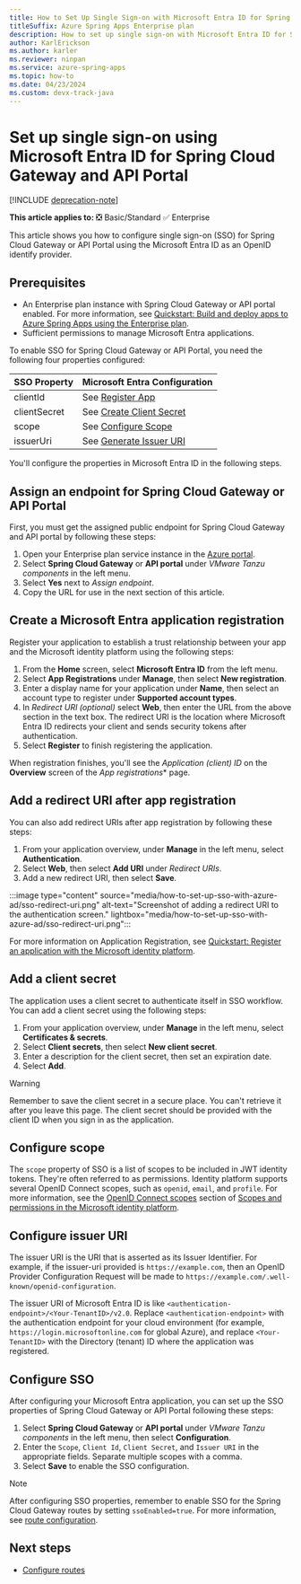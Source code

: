 ```yaml
---
title: How to Set Up Single Sign-on with Microsoft Entra ID for Spring Cloud Gateway and API Portal for Tanzu
titleSuffix: Azure Spring Apps Enterprise plan
description: How to set up single sign-on with Microsoft Entra ID for Spring Cloud Gateway and API Portal for Tanzu with the Azure Spring Apps Enterprise plan.
author: KarlErickson
ms.author: karler
ms.reviewer: ninpan
ms.service: azure-spring-apps
ms.topic: how-to
ms.date: 04/23/2024
ms.custom: devx-track-java
---
```


# Set up single sign-on using Microsoft Entra ID for Spring Cloud Gateway and API Portal

[!INCLUDE [deprecation-note](../includes/deprecation-note.md)]

**This article applies to:** ❎ Basic/Standard ✅ Enterprise

This article shows you how to configure single sign-on (SSO) for Spring Cloud Gateway or API Portal using the Microsoft Entra ID as an OpenID identify provider.

## Prerequisites

- An Enterprise plan instance with Spring Cloud Gateway or API portal enabled. For more information, see [Quickstart: Build and deploy apps to Azure Spring Apps using the Enterprise plan](quickstart-deploy-apps-enterprise.md).
- Sufficient permissions to manage Microsoft Entra applications.

To enable SSO for Spring Cloud Gateway or API Portal, you need the following four properties configured:

| SSO Property | Microsoft Entra Configuration |
| - | - |
| clientId | See [Register App](#create-an-azure-ad-application-registration) |
| clientSecret | See [Create Client Secret](#add-a-client-secret) |
| scope | See [Configure Scope](#configure-scope) |
| issuerUri | See [Generate Issuer URI](#configure-issuer-uri) |

You'll configure the properties in Microsoft Entra ID in the following steps.

## Assign an endpoint for Spring Cloud Gateway or API Portal

First, you must get the assigned public endpoint for Spring Cloud Gateway and API portal by following these steps:

1. Open your Enterprise plan service instance in the [Azure portal](https://portal.azure.com).
1. Select **Spring Cloud Gateway** or **API portal** under *VMware Tanzu components* in the left menu.
1. Select **Yes** next to *Assign endpoint*.
1. Copy the URL for use in the next section of this article.

<a name='create-an-azure-ad-application-registration'></a>

## Create a Microsoft Entra application registration

Register your application to establish a trust relationship between your app and the Microsoft identity platform using the following steps:

1. From the **Home** screen, select **Microsoft Entra ID** from the left menu.
1. Select **App Registrations** under **Manage**, then select **New registration**.
1. Enter a display name for your application under **Name**, then select an account type to register under **Supported account types**.
1. In *Redirect URI (optional)* select **Web**, then enter the URL from the above section in the text box. The redirect URI is the location where Microsoft Entra ID redirects your client and sends security tokens after authentication.
1. Select **Register** to finish registering the application.

When registration finishes, you'll see the *Application (client) ID* on the **Overview** screen of the *App registrations** page.

## Add a redirect URI after app registration

You can also add redirect URIs after app registration by following these steps:

1. From your application overview, under **Manage** in the left menu, select **Authentication**.
1. Select **Web**, then select **Add URI** under *Redirect URIs*.
1. Add a new redirect URI, then select **Save**.

:::image type="content" source="media/how-to-set-up-sso-with-azure-ad/sso-redirect-uri.png" alt-text="Screenshot of adding a redirect URI to the authentication screen." lightbox="media/how-to-set-up-sso-with-azure-ad/sso-redirect-uri.png":::

For more information on Application Registration, see [Quickstart: Register an application with the Microsoft identity platform](/entra/identity-platform/quickstart-register-app).

## Add a client secret

The application uses a client secret to authenticate itself in SSO workflow. You can add a client secret using the following steps:

1. From your application overview, under **Manage** in the left menu, select **Certificates & secrets**.
1. Select **Client secrets**, then select **New client secret**.
1. Enter a description for the client secret, then set an expiration date.
1. Select **Add**.

> [!WARNING]
> Remember to save the client secret in a secure place. You can't retrieve it after you leave this page. The client secret should be provided with the client ID when you sign in as the application.

## Configure scope

The `scope` property of SSO is a list of scopes to be included in JWT identity tokens. They're often referred to as permissions. Identity platform supports several OpenID Connect scopes, such as `openid`, `email`, and `profile`. For more information, see the [OpenID Connect scopes](/entra/identity-platform/scopes-oidc#openid-connect-scopes) section of [Scopes and permissions in the Microsoft identity platform](/entra/identity-platform/scopes-oidc).

## Configure issuer URI

The issuer URI is the URI that is asserted as its Issuer Identifier. For example, if the issuer-uri provided is `https://example.com`, then an OpenID Provider Configuration Request will be made to `https://example.com/.well-known/openid-configuration`.

The issuer URI of Microsoft Entra ID is like `<authentication-endpoint>/<Your-TenantID>/v2.0`. Replace `<authentication-endpoint>` with the authentication endpoint for your cloud environment (for example, `https://login.microsoftonline.com` for global Azure), and replace `<Your-TenantID>` with the Directory (tenant) ID where the application was registered.

## Configure SSO

After configuring your Microsoft Entra application, you can set up the SSO properties of Spring Cloud Gateway or API Portal following these steps:

1. Select **Spring Cloud Gateway** or **API portal** under *VMware Tanzu components* in the left menu, then select **Configuration**.
1. Enter the `Scope`, `Client Id`, `Client Secret`, and `Issuer URI` in the appropriate fields. Separate multiple scopes with a comma.
1. Select **Save** to enable the SSO configuration.

> [!NOTE]
> After configuring SSO properties, remember to enable SSO for the Spring Cloud Gateway routes by setting `ssoEnabled=true`. For more information, see [route configuration](./how-to-use-enterprise-spring-cloud-gateway.md#configure-routes).

## Next steps
- [Configure routes](./how-to-use-enterprise-spring-cloud-gateway.md#configure-routes)
